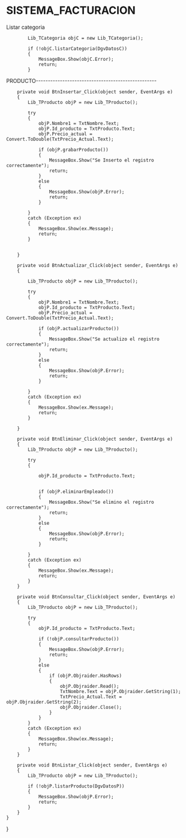 # SISTEMA_FACTURACION

Listar categoria

            Lib_TCategoria objC = new Lib_TCategoria();

            if (!objC.listarCategoria(DgvDatosC))
            {
                MessageBox.Show(objC.Error);
                return;
            }
            
            
PRODUCTO--------------------------------------------------

        private void BtnInsertar_Click(object sender, EventArgs e)
        {
            Lib_TProducto objP = new Lib_TProducto();

            try
            {
                objP.Nombre1 = TxtNombre.Text;
                objP.Id_producto = TxtProducto.Text;
                objP.Precio_actual = Convert.ToDouble(TxtPrecio_Actual.Text);

                if (objP.grabarProducto())
                {
                    MessageBox.Show("Se Inserto el registro correctamente");
                    return;
                }
                else
                {
                    MessageBox.Show(objP.Error);
                    return;
                }

            }
            catch (Exception ex)
            {
                MessageBox.Show(ex.Message);
                return;
            }


        }

        private void BtnActualizar_Click(object sender, EventArgs e)
        {

            Lib_TProducto objP = new Lib_TProducto();

            try
            {
                objP.Nombre1 = TxtNombre.Text;
                objP.Id_producto = TxtProducto.Text;
                objP.Precio_actual = Convert.ToDouble(TxtPrecio_Actual.Text);

                if (objP.actualizarProducto())
                {
                    MessageBox.Show("Se actualizo el registro correctamente");
                    return;
                }
                else
                {
                    MessageBox.Show(objP.Error);
                    return;
                }

            }
            catch (Exception ex)
            {
                MessageBox.Show(ex.Message);
                return;
            }

        }

        private void BtnEliminar_Click(object sender, EventArgs e)
        {
            Lib_TProducto objP = new Lib_TProducto();

            try
            {

                objP.Id_producto = TxtProducto.Text;
    

                if (objP.eliminarEmpleado())
                {
                    MessageBox.Show("Se elimino el registro correctamente");
                    return;
                }
                else
                {
                    MessageBox.Show(objP.Error);
                    return;
                }

            }
            catch (Exception ex)
            {
                MessageBox.Show(ex.Message);
                return;
            }
        }

        private void BtnConsultar_Click(object sender, EventArgs e)
        {
            Lib_TProducto objP = new Lib_TProducto();

            try
            {
                objP.Id_producto = TxtProducto.Text;

                if (!objP.consultarProducto())
                {
                    MessageBox.Show(objP.Error);
                    return;
                }
                else
                {
                    if (objP.Objraider.HasRows)
                    {
                        objP.Objraider.Read();
                        TxtNombre.Text = objP.Objraider.GetString(1);
                        TxtPrecio_Actual.Text = objP.Objraider.GetString(2);
                        objP.Objraider.Close();
                    }
                }
            }
            catch (Exception ex)
            {
                MessageBox.Show(ex.Message);
                return;
            }
        }

        private void BtnListar_Click(object sender, EventArgs e)
        {
            Lib_TProducto objP = new Lib_TProducto();

            if (!objP.listarProducto(DgvDatosP))
            {
                MessageBox.Show(objP.Error);
                return;
            }
        }
    }
}
